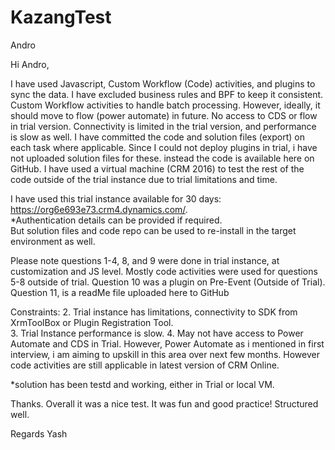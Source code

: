 # KazangTest
Andro

Hi Andro,

I have used Javascript, Custom Workflow (Code) activities, and plugins to sync the data.  I have excluded business rules and BPF to keep it consistent.  Custom Workflow activities to handle batch processing.   However, ideally, it should move to flow (power automate) in future.  No access to CDS or flow in trial version.  Connectivity is limited in the trial version, and performance is slow as well.  I have committed the code and solution files (export) on each task where applicable.  Since I could not deploy plugins in trial, i have not uploaded solution files for these.  instead the code is available here on GitHub.  I have used a virtual machine (CRM 2016) to test the rest of the code outside of the trial instance due to trial limitations and time.

I have used this trial instance available for 30 days: https://org6e693e73.crm4.dynamics.com/.  
*Authentication details can be provided if required.  
But solution files and code repo can be used to re-install in the target environment as well.

Please note questions 1-4, 8, and 9 were done in trial instance, at customization and JS level.  Mostly code activities were used for questions 5-8 outside of trial.  Question 10 was a plugin on Pre-Event (Outside of Trial).  Question 11, is a readMe file uploaded here to GitHub

Constraints:
2. Trial instance has limitations, connectivity to SDK from XrmToolBox or Plugin Registration Tool.  
3. Trial Instance performance is slow.
4. May not have access to Power Automate and CDS in Trial.  However, Power Automate as i mentioned in first interview, i am aiming to upskill in this area over next few months.  However code activities are still applicable in latest version of CRM Online.

*solution has been testd and working, either in Trial or local VM.

Thanks.  Overall it was a nice test.  It was fun and good practice!  Structured well.

Regards
Yash
